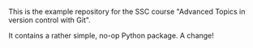 This is the example repository for the SSC course "Advanced Topics in version control with Git".

It contains a rather simple, no-op Python package.
A change!

